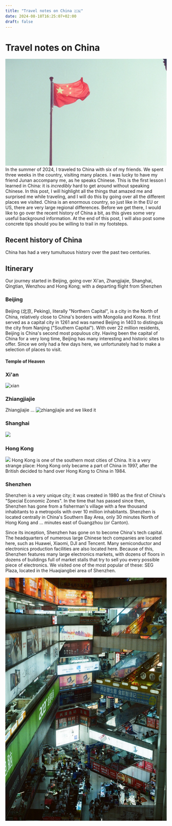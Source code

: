 ```yaml
---
title: "Travel notes on China 🇨🇳"
date: 2024-08-18T16:25:07+02:00
draft: false
---
```

# Travel notes on China
![](pictures/china-flag.jpg)
In the summer of 2024, I traveled to China with six of my friends. We spent three weeks in the country, visiting many places. I was lucky to have my friend Junan accompany me, as he speaks Chinese. This is the first lesson I learned in China: it is *incredibly* hard to get around without speaking Chinese. In this post, I will highlight all the things that amazed me and surprised me while traveling, and I will do this by going over all the different places we visited. China is an enormous country, so just like in the EU or US, there are very large regional differences. Before we get there, I would like to go over the recent history of China a bit, as this gives some very useful background information. At the end of this post, I will also post some concrete tips should you be willing to trail in my footsteps.

## Recent history of China
China has had a very tumultuous history over the past two centuries. 


## Itinerary
Our journey started in Beijing, going over Xi'an, Zhangjiajie, Shanghai, Qingtian, Wenzhou and Hong Kong; with a departing flight from Shenzhen

### Beijing
Beijing (北京, Peking), literally "Northern Capital", is a city in the North of China, relatively close to China's borders with Mongolia and Korea. It first served as a capital city in 1261 and was named Beijing in 1403 to distinguis the city from Nanjing ("Southern Capital"). With over 22 million residents, Beijing is China's second most populous city. Having been the capital of China for a very long time, Beijing has many interesting and historic sites to offer. Since we only had a few days here, we unfortunately had to make a selection of places to visit. 

#### Temple of Heaven 

### Xi'an
![xian](pictures/xian.jpg)


### Zhiangjiajie
Zhiangjiajie ...
![zhiangjiajie](pictures/zhangjiajie.jpg)
and we liked it

### Shanghai
![](pictures/shanghai.jpg)

### Hong Kong
![](pictures/hongkong.jpg)
Hong Kong is one of the southern most cities of China. It is a very strange place: Hong Kong only became a part of China in 1997, after the British decided to hand over Hong Kong to China in 1984. 

### Shenzhen
Shenzhen is a very unique city; it was created in 1980 as the first of China's "Special Economic Zones". In the time that has passed since then, Shenzhen has gone from a fisherman's village with a few thousand inhabitants to a metropolis with over 10 million inhabitants. Shenzhen is located centrally in China's Southern Bay Area, only 30 minutes North of Hong Kong and ... minutes east of Guangzhou (or Canton). 

Since its inception, Shenzhen has gone on to become China's tech capital. The headquarters of numerous large Chinese tech companies are located here, such as Huawei, Xiaomi, DJI and Tencent. Many semiconductor and electronics production facilities are also located here. Because of this, Shenzhen features many large electronics markets, with dozens of floors in dozens of buildings full of market stalls that try to sell you every possible piece of electronics. We visited one of the most popular of these: SEG Plaza, located in the Huaqiangbei area of Shenzhen.

![](pictures/market-shenzhen.jpg)

